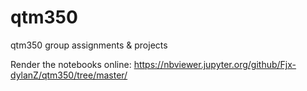 # qtm350
qtm350 group assignments &amp; projects

Render the notebooks online: https://nbviewer.jupyter.org/github/Fjx-dylanZ/qtm350/tree/master/
